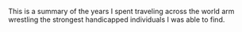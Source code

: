 This is a summary of the years I spent traveling across the world arm wrestling the strongest handicapped individuals I was able to find. 